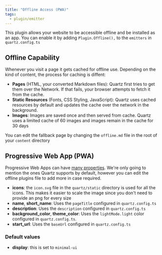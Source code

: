 ```yaml
---
title: "Offline Access (PWA)"
tags:
  - plugin/emitter
---
```


This plugin allows your website to be accessible offline and be installed as an app. You can enable it by adding `Plugin.Offline(),` to the `emitters` in `quartz.config.ts`

## Offline Capability

Whenever you visit a page it gets cached for offline use. Depending on the kind of content, the process for caching is diffent:

- **Pages** (HTML, your converted Markdown files): Quartz first tries to get them over the Network. If that fails, your browser attempts to fetch it from the cache.
- **Static Resources** (Fonts, CSS Styling, JavaScript): Quartz uses cached resources by default and updates the cache over the network in the background.
- **Images**: Images are saved once and then served from cache. Quartz uses a limited cache of 60 images and images remain in the cache for 30 days

You can edit the fallback page by changing the `offline.md` file in the root of your `content` directory

## Progressive Web App (PWA)

Progressive Web Apps can have [many properties](https://developer.mozilla.org/en-US/docs/Web/Manifest). We're only going to mention the ones Quartz supports by default, however you can edit the offline plugins file to add more in case required.

- **icons**: the `icon.svg` file in the `quartz/static` directory is used for all the icons. This makes it easier to scale the image since you don't need to provide an png for every size
- **name**, **short_name**: Uses the `pageTitle` configured in `quartz.config.ts`
- **description**: Uses the `description` configured in `quartz.config.ts`
- **background_color**, **theme_color**: Uses the `lightMode.light` color configured in `quartz.config.ts`.
- **start_url**: Uses the `baseUrl` configured in `quartz.config.ts`

### Default values

- **display**: this is set to `minimal-ui`
